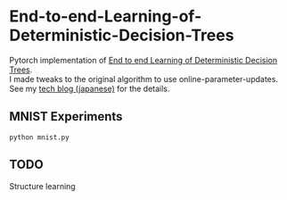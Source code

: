 # End-to-end-Learning-of-Deterministic-Decision-Trees
Pytorch implementation of [End to end Learning of Deterministic Decision Trees](https://arxiv.org/abs/1712.02743).  
I made tweaks to the original algorithm to use online-parameter-updates.
See my [tech blog (japanese)]() for the details.

## MNIST Experiments

```
python mnist.py
```

## TODO
Structure learning